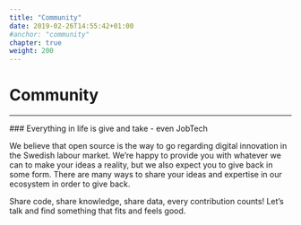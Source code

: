 ```yaml
---
title: "Community"
date: 2019-02-26T14:55:42+01:00
#anchor: "community"
chapter: true
weight: 200
---
```

# Community
<hr>
### Everything in life is give and take - even JobTech

 We believe that open source is the way to go regarding digital innovation in the Swedish labour market. We’re happy to provide you with whatever we can to make your ideas a reality, but we also expect you to give back in some form. 
 There are many ways to share your ideas and expertise in our ecosystem in order to give back.
 
 Share code, share knowledge, share data, every contribution counts! Let’s talk and find something that fits and feels good.



